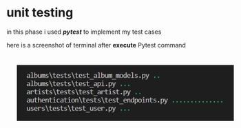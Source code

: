 # unit testing

in this phase i used ***pytest*** to implement my test cases 

here is a screenshot of terminal after **execute** Pytest command

<img src = './readme elements/tests.png' style = 'hieght : 500px ; margin : 24px'>
